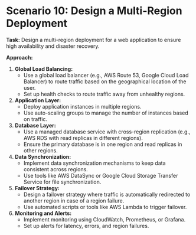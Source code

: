 # Scenario 10: Design a Multi-Region Deployment

**Task:** Design a multi-region deployment for a web application to ensure high availability and disaster recovery.

**Approach:**

1. **Global Load Balancing:**
    - Use a global load balancer (e.g., AWS Route 53, Google Cloud Load Balancer) to route traffic based on the geographical location of the user.
    - Set up health checks to route traffic away from unhealthy regions.
2. **Application Layer:**
    - Deploy application instances in multiple regions.
    - Use auto-scaling groups to manage the number of instances based on traffic.
3. **Database Layer:**
    - Use a managed database service with cross-region replication (e.g., AWS RDS with read replicas in different regions).
    - Ensure the primary database is in one region and read replicas in other regions.
4. **Data Synchronization:**
    - Implement data synchronization mechanisms to keep data consistent across regions.
    - Use tools like AWS DataSync or Google Cloud Storage Transfer Service for file synchronization.
5. **Failover Strategy:**
    - Design a failover strategy where traffic is automatically redirected to another region in case of a region failure.
    - Use automated scripts or tools like AWS Lambda to trigger failover.
6. **Monitoring and Alerts:**
    - Implement monitoring using CloudWatch, Prometheus, or Grafana.
    - Set up alerts for latency, errors, and region failures.
